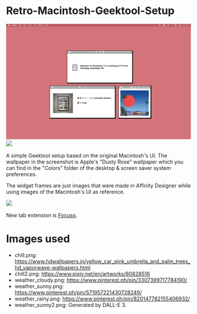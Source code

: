 # Retro-Macintosh-Geektool-Setup
<img src="screenshot.png" />
<img src="screenshot3.png" />
<p> A simple Geektool setup based on the original Macintosh's UI. The wallpaper in the screenshot is Apple's "Dusty Rose" wallpaper which you can find in the "Colors" folder of the desktop & screen saver system preferences. </p>

<p> The widget frames are just images that were made in Affinity Designer while using images of the Macintosh's UI as reference. </p>

<img src="screenshot2.png" />
<p> New tab extension is <span><a href="https://chrome.google.com/webstore/detail/focuso-new-tab-with-to-do/cmfhopmhaagcfnjflfppceclmkenjkpc?hl=en-US"> Focuso</a></span>. </p>

# Images used
- chill.png: https://www.hdwallpapers.in/yellow_car_pink_umbrella_and_palm_trees_hd_vaporwave-wallpapers.html
- chill2.png: https://www.pixiv.net/en/artworks/80828516
- weather_cloudy.png: https://www.pinterest.ph/pin/3307399717784190/
- weather_sunny.png: https://www.pinterest.ph/pin/571957221430728249/
- weather_rainy.png: https://www.pinterest.ph/pin/820147782155406932/
- weather_sunny2.png: Generated by DALL-E 3.
